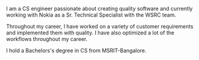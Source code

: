 I am a CS engineer passionate about creating quality software and currently working with Nokia as a Sr. Technical Specialist with the WSRC team.

Throughout my career, I have worked on a variety of customer requirements and implemented them with quality. I have also optimized a lot of the workflows throughout my career.

I hold a Bachelors's degree in CS from MSRIT-Bangalore.

<!---
hbm22/hbm22 is a ✨ special ✨ repository because its `README.md` (this file) appears on your GitHub profile.
You can click the Preview link to take a look at your changes.
--->
